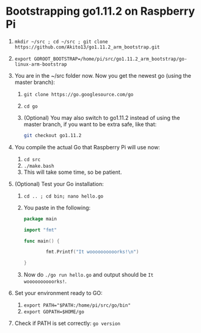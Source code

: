 # Bootstrapping go1.11.2 on Raspberry Pi



1. `mkdir ~/src ; cd ~/src ; git clone https://github.com/Akito13/go1.11.2_arm_bootstrap.git`
2. `export GOROOT_BOOTSTRAP=/home/pi/src/go1.11.2_arm_bootstrap/go-linux-arm-bootstrap`
3. You are in the ~/src folder now. Now you get the newest go (using the master branch):
    1. `git clone https://go.googlesource.com/go`
    2. `cd go`
    3. (Optional) You may also switch to go1.11.2 instead of using the master branch, if you want to be extra safe, like that: 
    
        ```bash
        git checkout go1.11.2
        ```

4. You compile the actual Go that Raspberry Pi will use now:
    1. `cd src`
    2. `./make.bash`
    3. This will take some time, so be patient.

5. (Optional) Test your Go installation:
    1. `cd .. ; cd bin; nano hello.go`
    2. You paste in the following:
    
        ```go
        package main

        import "fmt"

        func main() {

                fmt.Printf("It woooooooooorks!\n")

        }
        ```

    3. Now do `./go run hello.go` and output should be `It woooooooooorks!`.


7. Set your environment ready to GO:
    1. `export PATH="$PATH:/home/pi/src/go/bin"`
    2. `export GOPATH=$HOME/go`
    
8. Check if PATH is set correctly: `go version`
